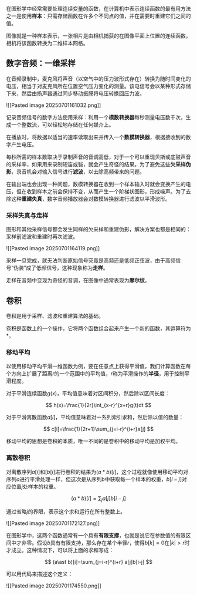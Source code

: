 在图形学中经常需要处理连续变量的函数，在计算机中表示连续函数的最有用方法之一是使用**样本**：只需存储函数在许多个不同点的值，并在需要时重建它们之间的值。

图像就是一种样本表示，一张相片是由相机捕获的在图像平面上位置的连续函数，相机将该函数转换为二维样本网格。

## 数字音频：一维采样

在音频录制中，麦克风将声音（以空气中的压力波形式存在）转换为随时间变化的电压，相当于对麦克风所在位置空气压力变化的测量。该电信号会以某种形式存储下来，然后由扬声器通过同步移动振膜将电压转换回压力波。

![[Pasted image 20250701161032.png]]

记录音频信号的数字方法使用采样：利用一个**模数转换器**每秒测量电压数千次，生成一个整数流，可以轻松地存储在任何媒介上。

在播放时，将数据以适当的速率读取出来并传入一个**数模转换器**，根据接收到的数字产生电压。

每秒所需的样本数取决于录制声音的音调高低，对于一个可以重现贝斯或底鼓声音的采样率，如果用来录制短笛或钹，就会产生奇怪的结果。为了避免这些**欠采样伪影**，录音机会对输入信号进行**滤波**，以去除高频带来的问题。

在输出端也会出现一种问题，数模转换器在收到一个样本输入时就会变换产生的电压，但在收到样本之前会保持不变，从而产生一个阶梯状图形，形成噪声。为了去除这种**重建失真**，数字音频播放器会对数模转换器进行滤波以平滑波形。

### 采样失真与走样

图形和其他采样信号都会发生同样的欠采样和重建伪影，解决方案也都是相同的：采样前滤波和重建时再次滤波。

![[Pasted image 20250701164119.png]]

采样一旦完成，就无法判断原始信号究竟是高频还是低频正弦波，由于高频信号“伪装”成了低频信号，这种现象称为**走样**。

走样在音频中变现为奇怪的音调，在图像中通常表现为**摩尔纹**。

## 卷积

卷积是用于采样、滤波和重建算法的基础。

卷积是函数上的一个操作，它将两个函数组合起来产生一个新的函数，其运算符为$\ast$。

### 移动平均

以使用移动平均平滑一维函数为例，要在任意点上获得平滑值，我们计算函数在每个方向上扩展了距离$r$的一个范围中的平均值，$r$称为平滑操作的**半径**，用于控制平滑程度。

对于平滑连续函数$g(x)$，平均值意味着对区间积分，然后除以区间长度：

$$
h(x)=\frac{1}{2r}\int_{x-r}^{x+r}g(t)dt
$$

对于平滑离散函数$a[i]$，平均值意味着对一系列索引求和，然后除以值的数量：

$$
c[i]=\frac{1}{2r+1}\sum_{j=i-r}^{i+r}a[j]
$$

移动平均的思想是卷积的本质，唯一不同的是卷积中的移动平均是加权平均。

### 离散卷积

对离散序列$a[i]$和$[b[i]$进行卷积的结果为$(a\ast b)[i]$，这个过程就像使用移动平均对序列$a$进行平滑处理一样，但这次是从序列$b$中获取每一个样本的权重，$b[i-j]$对应位置$j$处样本的权重。

$$
(a\ast b)[i]=\sum_j a[j]b[i-j]
$$

通过省略$j$的界限，表示这个求和运行在所有整数上。

![[Pasted image 20250701172127.png]]

在图形学中，这两个函数通常有一个具有**有限支撑**，也就是说它在参数值的有限区间中才非零。假设$b$具有有限支持，那么存在某个半径$r$，使得$b[k]=0$在$|k|>r$时才成立。这种情况下，可以将上面的求和写成：

$$
(a\ast b)[i]=\sum_{j=i-r}^{i+r} a[j]b[i-j]
$$

可以用代码来描述这个定义：

![[Pasted image 20250701174550.png]]